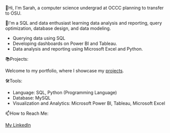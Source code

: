 👋Hi, I'm Sarah, a computer science undergrad at OCCC planning to transfer to OSU.

🌱I'm a SQL and data enthusiast learning data analysis and reporting,
query optimization, database design, and data modeling.

 - Querying data using SQL
 - Developing dashboards on Power BI and Tableau.
 - Data analysis and reporting using Microsoft Excel and Python.

📚Projects:

Welcome to my portfolio, where I showcase my [projects](https://github.com/sarahbrans?tab=repositories).

🛠️Tools:

 - Language: SQL, Python (Programming Language)
 - Database: MySQL
 - Visualization and Analytics: Microsoft Power BI, Tableau, Microsoft Excel

📫How to Reach Me:

[My LinkedIn](https://www.linkedin.com/in/sarahbrans/)
